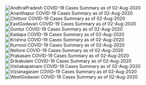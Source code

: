 
<img src="https://deepuhub.github.io/COVID-19/GraphsGenerated/02-Aug-2020/AndhraPradesh_02-Aug-2020.jpg" alt="AndhraPradesh COVID-19 Cases Summary as of 02-Aug-2020">
 <br>										  
<img src="https://deepuhub.github.io/COVID-19/GraphsGenerated/02-Aug-2020/Ananthapur_02-Aug-2020.jpg" alt="Ananthapur COVID-19 Cases Summary as of 02-Aug-2020">
 <br>										  
<img src="https://deepuhub.github.io/COVID-19/GraphsGenerated/02-Aug-2020/Chittoor_02-Aug-2020.jpg" alt="Chittoor COVID-19 Cases Summary as of 02-Aug-2020">
 <br>										  
<img src="https://deepuhub.github.io/COVID-19/GraphsGenerated/02-Aug-2020/EastGodavari_02-Aug-2020.jpg" alt="EastGodavari COVID-19 Cases Summary as of 02-Aug-2020">
 <br>										  
<img src="https://deepuhub.github.io/COVID-19/GraphsGenerated/02-Aug-2020/Guntur_02-Aug-2020.jpg" alt="Guntur COVID-19 Cases Summary as of 02-Aug-2020">
 <br>										  
<img src="https://deepuhub.github.io/COVID-19/GraphsGenerated/02-Aug-2020/Kadapa_02-Aug-2020.jpg" alt="Kadapa COVID-19 Cases Summary as of 02-Aug-2020">
 <br>										  
<img src="https://deepuhub.github.io/COVID-19/GraphsGenerated/02-Aug-2020/Krishna_02-Aug-2020.jpg" alt="Krishna COVID-19 Cases Summary as of 02-Aug-2020">
 <br>										  
<img src="https://deepuhub.github.io/COVID-19/GraphsGenerated/02-Aug-2020/Kurnool_02-Aug-2020.jpg" alt="Kurnool COVID-19 Cases Summary as of 02-Aug-2020">
 <br>										  
<img src="https://deepuhub.github.io/COVID-19/GraphsGenerated/02-Aug-2020/Nellore_02-Aug-2020.jpg" alt="Nellore COVID-19 Cases Summary as of 02-Aug-2020">
 <br>										  
<img src="https://deepuhub.github.io/COVID-19/GraphsGenerated/02-Aug-2020/Prakasam_02-Aug-2020.jpg" alt="Prakasam COVID-19 Cases Summary as of 02-Aug-2020">
 <br>										  
<img src="https://deepuhub.github.io/COVID-19/GraphsGenerated/02-Aug-2020/Srikakulam_02-Aug-2020.jpg" alt="Srikakulam COVID-19 Cases Summary as of 02-Aug-2020">
 <br>										  
<img src="https://deepuhub.github.io/COVID-19/GraphsGenerated/02-Aug-2020/Vishakapatnam_02-Aug-2020.jpg" alt="Vishakapatnam COVID-19 Cases Summary as of 02-Aug-2020">
 <br>										  
<img src="https://deepuhub.github.io/COVID-19/GraphsGenerated/02-Aug-2020/Vizianagaram_02-Aug-2020.jpg" alt="Vizianagaram COVID-19 Cases Summary as of 02-Aug-2020">
 <br>										  
<img src="https://deepuhub.github.io/COVID-19/GraphsGenerated/02-Aug-2020/WestGodavari_02-Aug-2020.jpg" alt="WestGodavari COVID-19 Cases Summary as of 02-Aug-2020">
 <br> 